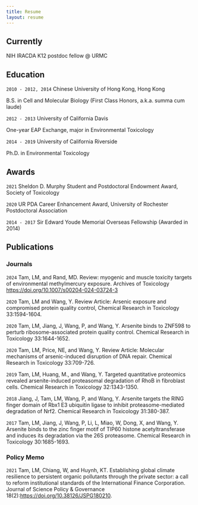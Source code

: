 ```yaml
---
title: Resume
layout: resume
---
```


  

## Currently

NIH IRACDA K12 postdoc fellow @ URMC

## Education

`2010 - 2012, 2014`
Chinese University of Hong Kong, Hong Kong

B.S. in Cell and Molecular Biology (First Class Honors, a.k.a. summa cum laude) 

`2012 - 2013`
University of California Davis

One-year EAP Exchange, major in Environmental Toxicology

`2014 - 2019`
University of California Riverside

Ph.D. in Environmental Toxicology

## Awards

`2021`
Sheldon D. Murphy Student and Postdoctoral Endowment Award, Society of Toxicology

`2020`
UR PDA Career Enhancement Award, University of Rochester Postdoctoral Association

`2014 - 2017`
Sir Edward Youde Memorial Overseas Fellowship (Awarded in 2014)

## Publications

<!-- A list is also available [online](https://scholar.google.com/citations?user=cGKdogUAAAAJ&hl=en) -->

### Journals

`2024`
Tam, LM, and Rand, MD. Review: myogenic and muscle toxicity targets of environmental methylmercury exposure. Archives of Toxicology https://doi.org/10.1007/s00204-024-03724-3

`2020`
Tam, LM and Wang, Y. Review Article: Arsenic exposure and compromised protein quality control, Chemical Research in Toxicology 33:1594-1604.

`2020`
Tam, LM, Jiang, J, Wang, P, and Wang, Y. Arsenite binds to ZNF598 to perturb ribosome-associated protein quality control. Chemical Research in Toxicology 33:1644-1652.

`2020`
Tam, LM, Price, NE, and Wang, Y. Review Article: Molecular mechanisms of arsenic-induced disruption of DNA repair. Chemical Research in Toxicology 33:709-726.

`2019`
Tam, LM, Huang, M., and Wang, Y. Targeted quantitative proteomics revealed arsenite-induced proteasomal degradation of RhoB in fibroblast cells. Chemical Research in Toxicology 32:1343-1350.

`2018`
Jiang, J, Tam, LM, Wang, P, and Wang, Y. Arsenite targets the RING finger domain of Rbx1 E3 ubiquitin ligase to inhibit proteasome-mediated degradation of Nrf2. Chemical Research in Toxicology 31:380-387.

`2017`
Tam, LM, Jiang, J, Wang, P, Li, L, Miao, W, Dong, X, and Wang, Y. Arsenite binds to the zinc finger motif of TIP60 histone acetyltransferase and induces its degradation via the 26S proteasome. Chemical Research in Toxicology 30:1685-1693. 

### Policy Memo

`2021`
Tam, LM, Chiang, W, and Huynh, KT. Establishing global climate resilience to persistent organic pollutants through the private sector: a call to reform institutional standards of the International Finance Corporation. Journal of Science Policy & Governance 18(2):https://doi.org/10.38126/JSPG180210. 






